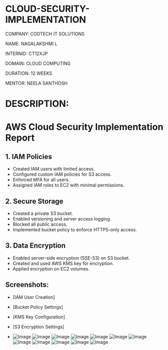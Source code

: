 # CLOUD-SECURITY-IMPLEMENTATION

COMPANY: CODTECH IT SOLUTIONS

NAME: NAGALAKSHMI L

INTERNID: CT12XJP

DOMAIN: CLOUD COMPUTING

DURATION: 12 WEEKS

MENTOR: NEELA SANTHOSH

# DESCRIPTION:

# AWS Cloud Security Implementation Report

## 1. IAM Policies
- Created IAM users with limited access.
- Configured custom IAM policies for S3 access.
- Enforced MFA for all users.
- Assigned IAM roles to EC2 with minimal permissions.

## 2. Secure Storage
- Created a private S3 bucket.
- Enabled versioning and server access logging.
- Blocked all public access.
- Implemented bucket policy to enforce HTTPS-only access.

## 3. Data Encryption
- Enabled server-side encryption (SSE-S3) on S3 bucket.
- Created and used AWS KMS key for encryption.
- Applied encryption on EC2 volumes.

## Screenshots:
- [IAM User Creation]
- [Bucket Policy Settings]
- [KMS Key Configuration]
- [S3 Encryption Settings]

- ![Image](https://github.com/user-attachments/assets/caf5af95-83ca-4c30-9ea3-0d7dbaeacae4)
![Image](https://github.com/user-attachments/assets/dc3f8d5c-5445-457a-96b5-f35685568cc3)
![Image](https://github.com/user-attachments/assets/c5324938-dfd7-4a57-8a4e-a5f3d1fdfedf)
![Image](https://github.com/user-attachments/assets/91b38ac6-9986-4281-bdef-51c646ac0304)
![Image](https://github.com/user-attachments/assets/7f734956-5aeb-494a-98b1-acba7c862abc)
![Image](https://github.com/user-attachments/assets/66035cf2-b5f3-4108-af8a-a39547865ae6)
![Image](https://github.com/user-attachments/assets/29d75cc6-6db5-465e-9a97-587150f12463)
![Image](https://github.com/user-attachments/assets/a5abea3d-23b4-4579-9230-17bba1fdc03a)
![Image](https://github.com/user-attachments/assets/d9d81641-6bd6-4bc7-8e47-54afe940fddc)
![Image](https://github.com/user-attachments/assets/3860c63c-f6c6-46e8-87df-533225956ffa)
![Image](https://github.com/user-attachments/assets/119b8180-2445-4982-87f0-819b5ffcd7b7)
![Image](https://github.com/user-attachments/assets/8889fe3d-ebba-45d2-8482-733e88310a79)


